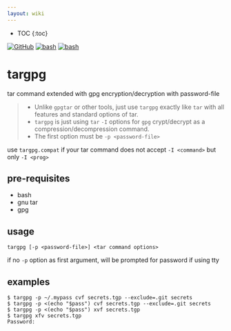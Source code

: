 ```yaml
---
layout: wiki
---
```

* TOC
{:toc}

[![GitHub](https://img.shields.io/badge/GitHub-joknarf%2Ftargpg-black?logo=github)](https://github.com/joknarf/targpg)
[![bash](https://img.shields.io/badge/shell-bash%20-blue.svg)]()
[![bash](https://img.shields.io/badge/OS-Linux%20|%20macOS%20|%20SunOS%20...-blue.svg)]()

# targpg
tar command extended with gpg encryption/decryption with password-file

> * Unlike `gpgtar` or other tools, just use `targpg` exactly like `tar` with all features and standard options of tar.  
> * `targpg` is just using `tar` `-I` options for `gpg` crypt/decrypt as a compression/decompression command.
> * The first option must be `-p <password-file>`

use `targpg.compat` if your tar command does not accept `-I <command>` but only `-I <prog>`

## pre-requisites

* bash
* gnu tar
* gpg

## usage

```
targpg [-p <password-file>] <tar command options>
```
if no `-p` option as first argument, will be prompted for password if using tty

## examples

```
$ targpg -p ~/.mypass cvf secrets.tgp --exclude=.git secrets
$ targpg -p <(echo "$pass") cvf secrets.tgp --exclude=.git secrets 
$ targpg -p <(echo "$pass") xvf secrets.tgp
$ targpg xfv secrets.tgp
Password:
```
